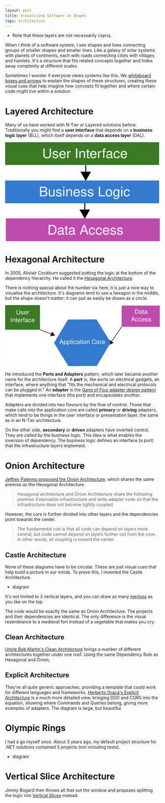 ```yaml
---
layout: post
title: Visualising Software in Shapes
tags: architecture
---
```


- Note that these layers are not necessarily csproj.

When I think of a software system, I see shapes and lines connecting groups of smaller shapes and smaller lines. Like a galaxy of solar systems with planets of continents, each with roads connecting cities with villages and hamlets. It's a structure that fits related concepts together and hides away complexity at different scales.

Sometimes I wonder if everyone views systems like this. We [whiteboard boxes and arrows](/drawing-boxes) to explain the shapes of these structures, creating these visual cues that help imagine how concepts fit together and where certain code might live within a solution.

# Layered Architecture

Many of us have worked with N-Tier or Layered solutions before. Traditionally you might find a **user interface** that depends on a **business logic layer** (BLL), which itself depends on a **data access layer** (DAL).

![N-tier vertical diagram](/images/diagrams/n-tier-vertical.svg)

# Hexagonal Architecture

In 2005, Alistair Cockburn suggested putting the logic at the bottom of the dependency hierarchy. He called it the [Hexagonal Architecture](https://alistair.cockburn.us/hexagonal-architecture/).

There is nothing special about the number six here, it is just a nice way to visualise the architecture. It's diagrams tend to use a hexagon in the middle, but the shape doesn't matter; it can just as easily be drawn as a circle.

![N-tier vertical diagram](/images/diagrams/hexagonal.svg)

He introduced the **Ports and Adapters** pattern, which later became another name for the architecture itself. A **port** is, like ports on electrical gadgets, an interface, where anything that "fits the mechanical and electrical protocols can be plugged in." An **adapter** is the [Gang of Four adapter design pattern](https://refactoring.guru/design-patterns/adapter) that implements one interface (the port) and encapsulates another.

Adapters are divided into two flavours by the flow of control. Those that make calls into the application core are called **primary** or **driving** adapters, which tend to be things in the user interface or presentation layer, the same as in an N-Tier architecture.

On the other side, **secondary** or **driven** adapters have inverted control. They are *called by* the business logic. This idea is what enables the inversion of dependency. The business logic defines an interface (a port) that the infrastructure layers implement.

# Onion Architecture

[Jeffrey Palermo proposed the Onion Architecture](https://jeffreypalermo.com/2008/07/the-onion-architecture-part-1/), which shares the same premise as the Hexagonal Architecture.

> Hexagonal architecture and Onion Architecture share the following premise:  Externalize infrastructure and write adapter code so that the infrastructure does not become tightly coupled.

However, the core is further divided into other layers and the dependencies point towards the center.

> The fundamental rule is that all code can depend on layers more central, but code cannot depend on layers further out from the core.  In other words, all coupling is toward the center.



## Castle Architecture

None of these diagrams have to be circular. These are just visual cues that help build a picture in our minds. To prove this, I invented the Castle Architecture.

- diagram

It's not limited to 3 vertical layers, and you can draw as many [merlons](https://en.wikipedia.org/wiki/Merlon) as you like on the top.

The code would be exactly the same as Onion Architecture. The projects and their dependencies are identical. The only difference is the visual resemblance to a medieval fort instead of a vegetable that makes you cry.

## Clean Architecture

[Uncle Bob Martin's Clean Architecture](https://blog.cleancoder.com/uncle-bob/2012/08/13/the-clean-architecture.html) brings a number of different architectures together under one roof. Using the same Dependency Rule as Hexagonal and Onion, 

## Explicit Architecture

They're all quite generic approaches, providing a template that could work for different languages and frameworks. [Herberto Graca's Explicit Architecture](https://herbertograca.com/2017/11/16/explicit-architecture-01-ddd-hexagonal-onion-clean-cqrs-how-i-put-it-all-together/) is a much more detailed view, bringing DDD and CQRS into the equation, showing where Commands and Queries belong, giving more examples of adapters. The diagram is large, but beautiful.

# Olympic Rings

I had a go myself once. About 3 years ago, my default project structure for .NET solutions contained 5 projects (not including tests).

- diagram



# Vertical Slice Architecture

Jimmy Bogard then throws all that out the window and proposes splitting the logic into [Vertical Slices](https://jimmybogard.com/vertical-slice-architecture/) instead.